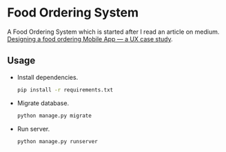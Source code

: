 # Food Ordering System

A Food Ordering System which is started after I read an article on medium. [Designing a food ordering Mobile App — a UX case study](https://uxdesign.cc/ui-ux-case-study-feedme-mobile-app-for-ordering-food-ef0e7f8c82ba).

## Usage

- Install dependencies.
  ```bash
  pip install -r requirements.txt
  ```
- Migrate database.
  ```bash
  python manage.py migrate
  ```
- Run server.
  ```bash
  python manage.py runserver
  ```
